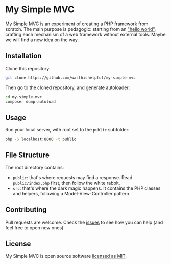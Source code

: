 # My Simple MVC

My Simple MVC is an experiment of creating a PHP framework from scratch. The main purpose is pedagogic: starting from an ["hello world"](https://github.com/wasthishelpful/my-simple-mvc/commit/59d8bbeb1f7d02899c0e7bfe08325a405a039abf), crafting each mechanism of a web framework without external tools. Maybe we will find a new idea on the way.

## Installation

Clone this repository:

```bash
git clone https://github.com/wasthishelpful/my-simple-mvc
```

Then go to the cloned repository, and generate autoloader:

```bash
cd my-simple-mvc
composer dump-autoload
```

## Usage

Run your local server, with root set to the `public` subfolder:

```bash
php -S localhost:8000 -t public
```

## File Structure

The root directory contains:

* `public`: that's where requests may find a response. Read `public/index.php` first, then follow the white rabbit.
* `src`: that's where the dark magic happens. It contains the PHP classes and helpers, following a Model-View-Controller pattern.

## Contributing

Pull requests are welcome. Check the [issues](https://github.com/wasthishelpful/my-simple-mvc/issues) to see how you can help (and feel free to open new ones).

## License

My Simple MVC is open source software [licensed as MIT](LICENSE.md).
